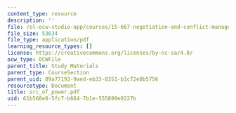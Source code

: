 ```yaml
---
content_type: resource
description: ''
file: /ol-ocw-studio-app/courses/15-667-negotiation-and-conflict-management-spring-2001/61b560e85fc7b6647b1e555899e0227b_src_of_power.pdf
file_size: 53634
file_type: application/pdf
learning_resource_types: []
license: https://creativecommons.org/licenses/by-nc-sa/4.0/
ocw_type: OCWFile
parent_title: Study Materials
parent_type: CourseSection
parent_uid: 89a77193-9aed-eb33-8351-b1c72e8b5756
resourcetype: Document
title: src_of_power.pdf
uid: 61b560e8-5fc7-b664-7b1e-555899e0227b
---
```

